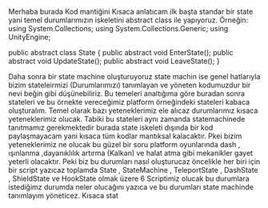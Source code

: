 Merhaba burada Kod mantiğini Kısaca anlatıcam ilk başta standar bir state yani temel durumlarımızın iskeletini abstract class ile yapıyoruz.
Örneğin:
using System.Collections;
using System.Collections.Generic;
using UnityEngine;

public abstract class State 
{
    public abstract void EnterState();
    public abstract void UpdateState();
    public abstract void LeaveState();
}

Daha sonra bir state machine oluşturuyoruz state machin ise genel hatlarıyla bizim stateleirmizi (Durumlarımızı) tanımlayan ve yöneten kodumuzdur bir nevi beğin gibi düşünebiliriz. Bu temeleri analtığıma göre buradan sonra stateleri ve bu örnekte vereceğimiz platform örneğindeki stateleri kabaca oluşturalım. Temel olarak bazı yeteneklerimiz ele alıcaz durumlarımız kısaca yeteneklerimiz olucak. Tabiki bu stateleri aynı zamanda statemachinede tanıtmamız gerekmektedir burada state iskeleti dışında bir kod paylaşmayacam yani kısaca tüm kodlar mantıksal kalacaktır. Pkei bizim yeteneklerimiz ne olucak bu güzel bir soru platform oyunlarında dash , ışınlanma ,dayanıklılık artırma (Kalkan) ve halat atma gibi mekanikler gayet yeterli olacaktır. Peki biz bu durumları nasıl oluşturucaz öncelikle her biri için bir script yazıcaz toplamda State , StateMachine , TeleportState , DashState , ShieldState ve HookState olmak üzere 6 Scriptimiz olucak bu durumlara istediğimz durumda neler olucağını yazıca ve bu durumları state machinde tanımlayım yöneticez. Kısaca stat
